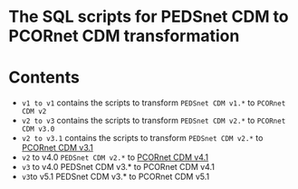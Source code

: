 # The SQL scripts for PEDSnet CDM to PCORnet CDM transformation

# Contents
- `v1 to v1` contains the scripts to transform `PEDSnet CDM v1.*` to `PCORnet CDM v2` 
- `v2 to v3` contains the scripts to transform `PEDSnet CDM v2.*` to `PCORnet CDM v3.0` 
- `v2 to v3.1` contains the scripts to transform `PEDSnet CDM v2.*` to [PCORnet CDM v3.1](http://pcornet.org/wp-content/uploads/2016/11/2016-11-15-PCORnet-Common-Data-Model-v3.1_Specification.pdf)
- `v2` to v4.0 `PEDSnet CDM v2.*` to [PCORnet CDM v4.1](http://www.pcornet.org/wp-content/uploads/2018/01/PCORnet-Common-Data-Model-v4.0_Specification.pdf)
-  `v3` to v4.0 PEDSnet CDM v3.* to PCORnet CDM v4.1
-  `v3`to v5.1 PEDSnet CDM v3.* to PCORnet CDM v5.1

